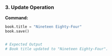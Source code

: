 
### 3. Update Operation

**Command:**
```python
book.title = "Nineteen Eighty-Four"
book.save()


# Expected Output
# Book title updated to "Nineteen Eighty-Four".